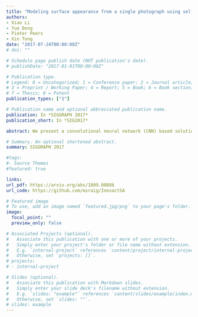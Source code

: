 ```yaml
---
title: "Modeling surface appearance from a single photograph using self-augmented convolutional neural networks"
authors:
- Xiao Li
- Yue Dong
- Pieter Peers
- Xin Tong
date: "2017-07-24T00:00:00Z"
# doi: ""

# Schedule page publish date (NOT publication's date).
# publishDate: "2017-01-01T00:00:00Z"

# Publication type.
# Legend: 0 = Uncategorized; 1 = Conference paper; 2 = Journal article;
# 3 = Preprint / Working Paper; 4 = Report; 5 = Book; 6 = Book section;
# 7 = Thesis; 8 = Patent
publication_types: ["1"]

# Publication name and optional abbreviated publication name.
publication: In *SIGGRAPH 2017*
publication_short: In *SIG2017*

abstract: We present a convolutional neural network (CNN) based solution for modeling physically plausible spatially varying surface reflectance functions (SVBRDF) from a single photograph of a planar material sample under unknown natural illumination. Gathering a sufficiently large set of labeled training pairs consisting of photographs of SVBRDF samples and corresponding reflectance parameters, is a difficult and arduous process. To reduce the amount of required labeled training data, we propose to leverage the appearance information embedded in unlabeled images of spatially varying materials to self-augment the training process. Starting from an initial approximative network obtained from a small set of labeled training pairs, we estimate provisional model parameters for each unlabeled training exemplar. Given this provisional reflectance estimate, we then synthesize a novel temporary labeled training pair by rendering the exact corresponding image under a new lighting condition. After refining the network using these additional training samples, we re-estimate the provisional model parameters for the unlabeled data and repeat the self-augmentation process until convergence. We demonstrate the efficacy of the proposed network structure on spatially varying wood, metals, and plastics, as well as thoroughly validate the effectiveness of the self-augmentation training process.

# Summary. An optional shortened abstract.
summary: SIGGRAPH 2017

#tags:
#- Source Themes
#featured: true

links:
url_pdf: https://arxiv.org/abs/1809.00886
url_code: https://github.com/msraig/InexactSA

# Featured image
# To use, add an image named `featured.jpg/png` to your page's folder. 
image:
  focal_point: ""
  preview_only: false

# Associated Projects (optional).
#   Associate this publication with one or more of your projects.
#   Simply enter your project's folder or file name without extension.
#   E.g. `internal-project` references `content/project/internal-project/index.md`.
#   Otherwise, set `projects: []`.
# projects:
# - internal-project

# Slides (optional).
#   Associate this publication with Markdown slides.
#   Simply enter your slide deck's filename without extension.
#   E.g. `slides: "example"` references `content/slides/example/index.md`.
#   Otherwise, set `slides: ""`.
# slides: example
---
```

<!-- 
{{% alert note %}}
Click the *Cite* button above to demo the feature to enable visitors to import publication metadata into their reference management software.
{{% /alert %}}

{{% alert note %}}
Click the *Slides* button above to demo Academic's Markdown slides feature.
{{% /alert %}} -->

<!-- Supplementary notes can be added here, including [code and math](https://sourcethemes.com/academic/docs/writing-markdown-latex/). -->

